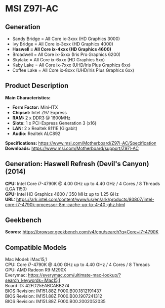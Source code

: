 # MSI Z97I-AC

## Generation
* Sandy Bridge = All Core ix-3xxx (HD Graphics 3000)
* Ivy Bridge = All Core ix-3xxx (HD Graphics 4000)
* **Haswell = All Core ix-4xxx (HD Graphics 4600)**
* Broadwell = All Core ix-5xxx (Iris Pro Graphics 6200)
* Skylake = All Core ix-6xxx (HD Graphics 5xx)
* Kaby Lake = All Core ix-7xxx (UHD/Iris Plus Graphics 6xx)
* Coffee Lake = All Core ix-8xxx (UHD/Iris Plus Graphics 6xx)

## Product Description
**Main Characteristics:**
* **Form Factor:** Mini-ITX<br/>
* **Chipset:** Intel Z97 Express<br/>
* **RAM:** 2 x DDR3 @ 1600MHz<br/>
* **Slots:** 1 x PCI-Express Generation 3 (x16)
* **LAN:** 2 x Realtek 8111E (Gigabit)
* **Audio:** Realtek ALC892

**Specifications:** https://www.msi.com/Motherboard/Z97I-AC/Specification<br/>
**Downloads:** https://www.msi.com/Motherboard/support/Z97I-AC<br/>

## Generation: Haswell Refresh (Devil's Canyon) (2014)
**CPU:** Intel Core i7-4790K @ 4.00 GHz up to 4.40 GHz / 4 Cores / 8 Threads (LGA 1150)<br/>
**GPU:** Intel HD Graphics 4600 / 350 MHz up to 1.25 GHz<br/>
**URL:** https://ark.intel.com/content/www/us/en/ark/products/80807/intel-core-i7-4790k-processor-8m-cache-up-to-4-40-ghz.html<br/>

## Geekbench
**Scores:** https://browser.geekbench.com/v4/cpu/search?q=Core+i7-4790K<br/>

## Compatible Models

Mac Model: iMac15,1<br/>
CPU: Core i7-4790K @ 4.00 GHz up to 4.40 GHz / 4 Cores / 8 Threads<br/>
GPU: AMD Radeon R9 M290X<br/>
Everymac: https://everymac.com/ultimate-mac-lookup/?search_keywords=iMac15,1<br/>
Board ID: 42FD25EABCABB274<br/>
BIOS Revision: IM151.88Z.F000.B00.1812191437<br/>
BIOS Revision: IM151.88Z.F000.B00.1907241312<br/>
BIOS Revision: IM151.88Z.F000.B00.2002052035<br/>
